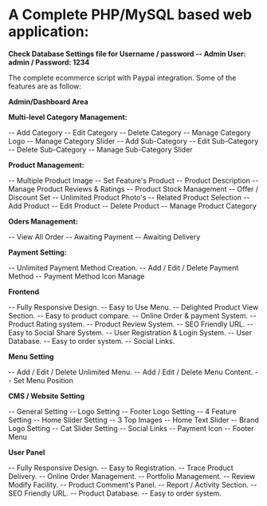 # A Complete PHP/MySQL based web application:

**Check Database Settings file for Username / password -- Admin User: admin / Password: 1234**

The complete ecommerce script with Paypal integration. Some of the features are as follow:

**Admin/Dashboard Area**

**Multi-level Category Management:**

-- Add Category 
-- Edit Category 
-- Delete Category 
-- Manage Category Logo
-- Manage Category Slider
-- Add Sub-Category 
-- Edit Sub-Category 
-- Delete Sub-Category 
-- Manage Sub-Category Slider

**Product Management:**

-- Multiple Product Image
-- Set Feature's Product
-- Product Description
-- Manage Product Reviews & Ratings
-- Product Stock Management
-- Offer / Discount Set
-- Unlimited Product Photo's
-- Related Product Selection
-- Add Product
-- Edit Product
-- Delete Product
-- Manage Product Category 

**Oders Management:**

 -- View All Order
 -- Awaiting Payment
 -- Awaiting Delivery
 
 **Payment Setting:**

 -- Unlimited Payment Method Creation.
 -- Add / Edit / Delete Payment Method
 -- Payment Method Icon Manage

**Frontend**

 -- Fully Responsive Design.
 -- Easy to Use Menu.
 -- Delighted Product View Section.
 -- Easy to product compare.
 -- Online Order & payment System.
 -- Product Rating system.
 -- Product Review System.
 -- SEO Friendly URL.
 -- Easy to Social Share System.
 -- User Registration & Login System.
 -- User Database.
 -- Easy to order system.
 -- Social Links.

**Menu Setting**

 -- Add / Edit / Delete Unlimited Menu.
 -- Add / Edit / Delete Menu Content.
 -- Set Menu Position

**CMS / Website Setting**

 -- General Setting
 -- Logo Setting
 -- Footer Logo Setting
 -- 4 Feature Setting
 -- Home Slider Setting
 -- 3 Top Images
 -- Home Text Slider
 -- Brand Logo Setting
 -- Cat Slider Setting
 -- Social Links
 -- Payment Icon
 -- Footer Menu

**User Panel**

 -- Fully Responsive Design.
 -- Easy to Registration.
 -- Trace Product Delivery.
 -- Online Order Management.
 -- Portfolio Management.
 -- Review Modify Facility.
 -- Product Comment's Panel.
 -- Report / Activity Section.
 -- SEO Friendly URL.
 -- Product Database.
 -- Easy to order system.

 
